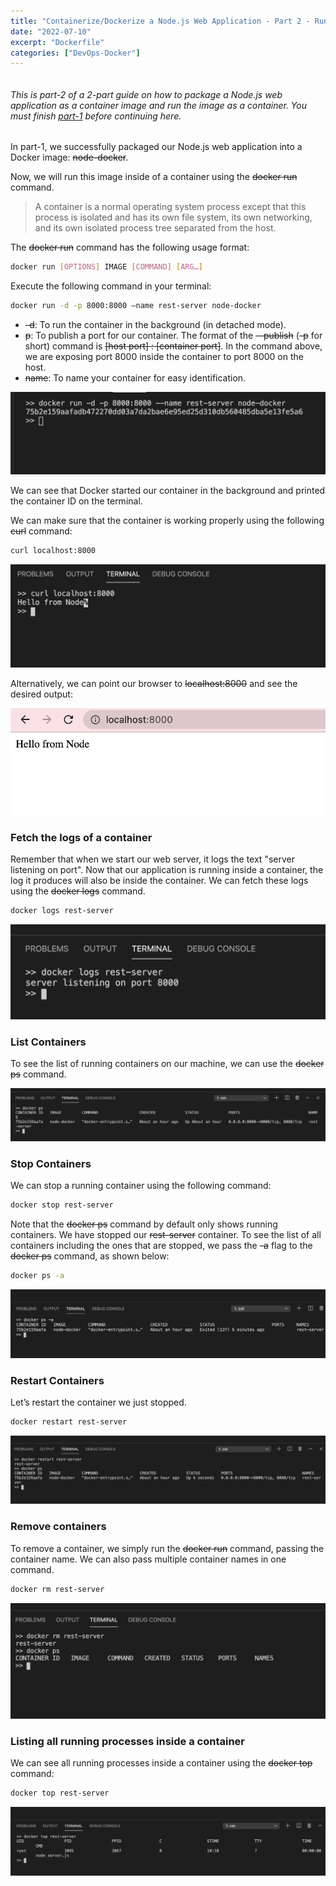 ```yaml
---
title: "Containerize/Dockerize a Node.js Web Application - Part 2 - Running the Docker Image as a Container"
date: "2022-07-10"
excerpt: "Dockerfile"
categories: ["DevOps-Docker"]
---
```


```toc

```

###### This is part-2 of a 2-part guide on how to package a Node.js web application as a container image and run the image as a container. You must finish [part-1](https://hemanta.io/containerize-dockerize-a-nodejs-web-application-part-1-building-the-image/) before continuing here.

In part-1, we successfully packaged our Node.js web application into a Docker image: ~~node-docker~~.

Now, we will run this image inside of a container using the ~~docker run~~ command.

> A container is a normal operating system process except that this process is isolated and has its own file system, its own networking, and its own isolated process tree separated from the host.

The ~~docker run~~ command has the following usage format:

```sh
docker run [OPTIONS] IMAGE [COMMAND] [ARG…]
```

Execute the following command in your terminal:

```sh
docker run -d -p 8000:8000 –name rest-server node-docker
```

- ~~-d~~: To run the container in the background (in detached mode).
- ~~p~~: To publish a port for our container. The format of the ~~--publish~~ (~~-p~~ for short) command is ~~[host port] : [container port]~~. In the command above, we are exposing port 8000 inside the container to port 8000 on the host.
- ~~name~~: To name your container for easy identification.

![Running Container](../images/node-docker/container-run.png)

We can see that Docker started our container in the background and printed the container ID on the terminal.

We can make sure that the container is working properly using the following ~~curl~~ command:

```sh
curl localhost:8000
```

![Curl Command Output](../images/node-docker/curl-output.png)

Alternatively, we can point our browser to ~~localhost:8000~~ and see the desired output:

![Localhost](../images/node-docker/localhost.png)

### Fetch the logs of a container

Remember that when we start our web server, it logs the text
"server listening on port". Now that our application is running inside a container, the log it produces will also be inside the container. We can fetch these logs using the ~~docker logs~~ command.

```sh {numberLines}
docker logs rest-server
```

![Container Log](../images/node-docker/container-log.png)

### List Containers

To see the list of running containers on our machine, we can use the ~~docker ps~~ command.

![Container List](../images/node-docker/container-list.png)

### Stop Containers

We can stop a running container using the following command:

```sh
docker stop rest-server
```

Note that the ~~docker ps~~ command by default only shows running containers. We have stopped our ~~rest-server~~ container. To see the list of all containers including the ones that are stopped, we pass the ~~-a~~ flag to the ~~docker ps~~ command, as shown below:

```sh
docker ps -a
```

![All Containers](../images/node-docker/all-container.png)

### Restart Containers

Let’s restart the container we just stopped.

```sh
docker restart rest-server
```

![Running Restart](../images/node-docker/container-restart.png)

### Remove containers

To remove a container, we simply run the ~~docker run~~ command, passing the container name. We can also pass multiple container names in one command.

```sh
docker rm rest-server
```

![Container Deletion](../images/node-docker/container-delete.png)

### Listing all running processes inside a container

We can see all running processes inside a container using the ~~docker top~~ command:

```sh
docker top rest-server
```

![Container Processes](../images/node-docker/container-processes.png)

